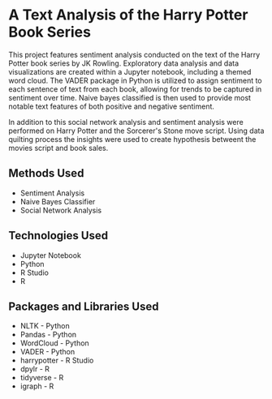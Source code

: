 # A Text Analysis of the Harry Potter Book Series
This project features sentiment analysis conducted on the text of the Harry Potter book series by JK Rowling. Exploratory data analysis and data visualizations are created within a Jupyter notebook, including a themed word cloud. The VADER package in Python is utilized to assign sentiment to each sentence of text from each book, allowing for trends to be captured in sentiment over time. Naive bayes classified is then used to provide most notable text features of both positive and negative sentiment.

In addition to this social network analysis and sentiment analysis were performed on Harry Potter and the Sorcerer's Stone move script. Using data quilting process the insights were used to create hypothesis betweent the movies script and book sales. 

## Methods Used
* Sentiment Analysis
* Naive Bayes Classifier
* Social Network Analysis 

## Technologies Used
* Jupyter Notebook
* Python
* R Studio
* R

## Packages and Libraries Used
* NLTK - Python
* Pandas - Python
* WordCloud - Python
* VADER - Python
* harrypotter - R Studio
* dpylr - R
* tidyverse - R
* igraph - R




